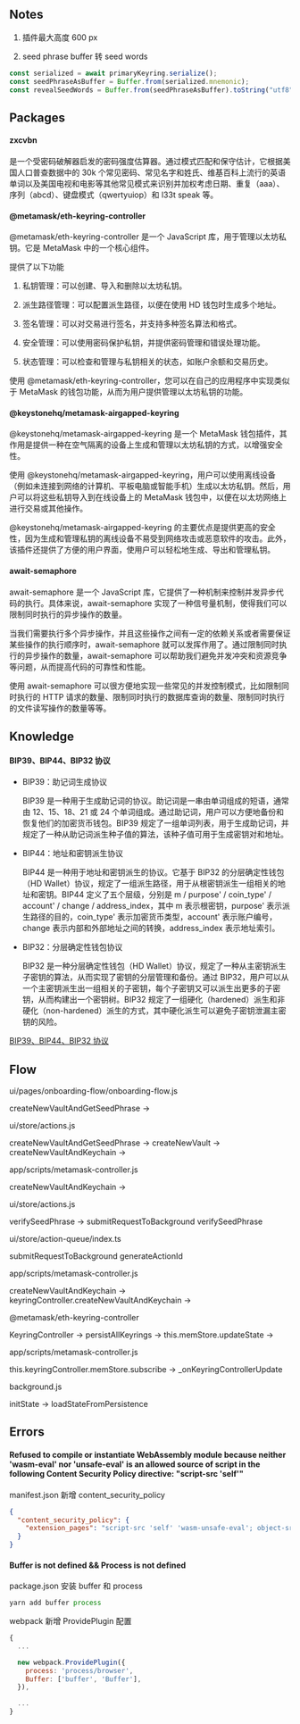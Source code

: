 ## Notes

1. 插件最大高度 600 px

2. seed phrase buffer 转 seed words

```js
const serialized = await primaryKeyring.serialize();
const seedPhraseAsBuffer = Buffer.from(serialized.mnemonic);
const revealSeedWords = Buffer.from(seedPhraseAsBuffer).toString("utf8");
```

## Packages

#### zxcvbn

是一个受密码破解器启发的密码强度估算器。通过模式匹配和保守估计，它根据美国人口普查数据中的 30k 个常见密码、常见名字和姓氏、维基百科上流行的英语单词以及美国电视和电影等其他常见模式来识别并加权考虑日期、重复（aaa）、序列（abcd）、键盘模式（qwertyuiop）和 l33t speak 等。

#### @metamask/eth-keyring-controller

@metamask/eth-keyring-controller 是一个 JavaScript 库，用于管理以太坊私钥。它是 MetaMask 中的一个核心组件。

提供了以下功能

1. 私钥管理：可以创建、导入和删除以太坊私钥。

2. 派生路径管理：可以配置派生路径，以便在使用 HD 钱包时生成多个地址。

3. 签名管理：可以对交易进行签名，并支持多种签名算法和格式。

4. 安全管理：可以使用密码保护私钥，并提供密码管理和错误处理功能。

5. 状态管理：可以检查和管理与私钥相关的状态，如账户余额和交易历史。

使用 @metamask/eth-keyring-controller，您可以在自己的应用程序中实现类似于 MetaMask 的钱包功能，从而为用户提供管理以太坊私钥的功能。

#### @keystonehq/metamask-airgapped-keyring

@keystonehq/metamask-airgapped-keyring 是一个 MetaMask 钱包插件，其作用是提供一种在空气隔离的设备上生成和管理以太坊私钥的方式，以增强安全性。

使用 @keystonehq/metamask-airgapped-keyring，用户可以使用离线设备（例如未连接到网络的计算机、平板电脑或智能手机）生成以太坊私钥。然后，用户可以将这些私钥导入到在线设备上的 MetaMask 钱包中，以便在以太坊网络上进行交易或其他操作。

@keystonehq/metamask-airgapped-keyring 的主要优点是提供更高的安全性，因为生成和管理私钥的离线设备不易受到网络攻击或恶意软件的攻击。此外，该插件还提供了方便的用户界面，使用户可以轻松地生成、导出和管理私钥。

#### await-semaphore

await-semaphore 是一个 JavaScript 库，它提供了一种机制来控制并发异步代码的执行。具体来说，await-semaphore 实现了一种信号量机制，使得我们可以限制同时执行的异步操作的数量。

当我们需要执行多个异步操作，并且这些操作之间有一定的依赖关系或者需要保证某些操作的执行顺序时，await-semaphore 就可以发挥作用了。通过限制同时执行的异步操作的数量，await-semaphore 可以帮助我们避免并发冲突和资源竞争等问题，从而提高代码的可靠性和性能。

使用 await-semaphore 可以很方便地实现一些常见的并发控制模式，比如限制同时执行的 HTTP 请求的数量、限制同时执行的数据库查询的数量、限制同时执行的文件读写操作的数量等等。

## Knowledge

#### BIP39、BIP44、BIP32 协议

- BIP39：助记词生成协议

  BIP39 是一种用于生成助记词的协议。助记词是一串由单词组成的短语，通常由 12、15、18、21 或 24 个单词组成。通过助记词，用户可以方便地备份和恢复他们的加密货币钱包。BIP39 规定了一组单词列表，用于生成助记词，并规定了一种从助记词派生种子值的算法，该种子值可用于生成密钥对和地址。

- BIP44：地址和密钥派生协议

  BIP44 是一种用于地址和密钥派生的协议。它基于 BIP32 的分层确定性钱包（HD Wallet）协议，规定了一组派生路径，用于从根密钥派生一组相关的地址和密钥。BIP44 定义了五个层级，分别是 m / purpose' / coin_type' / account' / change / address_index，其中 m 表示根密钥，purpose' 表示派生路径的目的，coin_type' 表示加密货币类型，account' 表示账户编号，change 表示内部和外部地址之间的转换，address_index 表示地址索引。

- BIP32：分层确定性钱包协议

  BIP32 是一种分层确定性钱包（HD Wallet）协议，规定了一种从主密钥派生子密钥的算法，从而实现了密钥的分层管理和备份。通过 BIP32，用户可以从一个主密钥派生出一组相关的子密钥，每个子密钥又可以派生出更多的子密钥，从而构建出一个密钥树。BIP32 规定了一组硬化（hardened）派生和非硬化（non-hardened）派生的方式，其中硬化派生可以避免子密钥泄漏主密钥的风险。

[BIP39、BIP44、BIP32 协议](https://fpchen.readthedocs.io/zh/latest/note/BlockChain/wallet/BIP39-BIP32-BIP44.html#)

## Flow

ui/pages/onboarding-flow/onboarding-flow.js

createNewVaultAndGetSeedPhrase ->

ui/store/actions.js

createNewVaultAndGetSeedPhrase -> createNewVault -> createNewVaultAndKeychain ->

app/scripts/metamask-controller.js

createNewVaultAndKeychain ->

ui/store/actions.js

verifySeedPhrase -> submitRequestToBackground verifySeedPhrase

ui/store/action-queue/index.ts

submitRequestToBackground generateActionId

app/scripts/metamask-controller.js

createNewVaultAndKeychain -> keyringController.createNewVaultAndKeychain ->

@metamask/eth-keyring-controller

KeyringController -> persistAllKeyrings -> this.memStore.updateState ->

app/scripts/metamask-controller.js

this.keyringController.memStore.subscribe -> \_onKeyringControllerUpdate

background.js

initState -> loadStateFromPersistence

## Errors

#### Refused to compile or instantiate WebAssembly module because neither 'wasm-eval' nor 'unsafe-eval' is an allowed source of script in the following Content Security Policy directive: "script-src 'self'"

manifest.json 新增 content_security_policy

```json
{
  "content_security_policy": {
    "extension_pages": "script-src 'self' 'wasm-unsafe-eval'; object-src 'self'; frame-ancestors 'none';"
  }
}
```

#### Buffer is not defined && Process is not defined

package.json 安装 buffer 和 process

```js
yarn add buffer process
```

webpack 新增 ProvidePlugin 配置

```js
{
  ...

  new webpack.ProvidePlugin({
    process: 'process/browser',
    Buffer: ['buffer', 'Buffer'],
  }),

  ...
}

```
